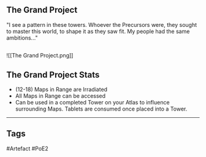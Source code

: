 ## The Grand Project
"I see a pattern in these towers. Whoever the Precursors were, they sought to master this world, to shape it as they saw fit. My people had the same ambitions..."
##
![[The Grand Project.png]]
## The Grand Project Stats
- (12-18) Maps in Range are Irradiated
- All Maps in Range can be accessed
- Can be used in a completed Tower on your Atlas to influence surrounding Maps. Tablets are consumed once placed into a Tower.


---
## Tags
#Artefact
#PoE2